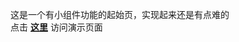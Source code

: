 这是一个有小组件功能的起始页，实现起来还是有点难的<br>
点击 **[这里](http://ncyl.mywebcommunity.org/projects/ginkgostart/ "银杏起始页")** 访问演示页面
